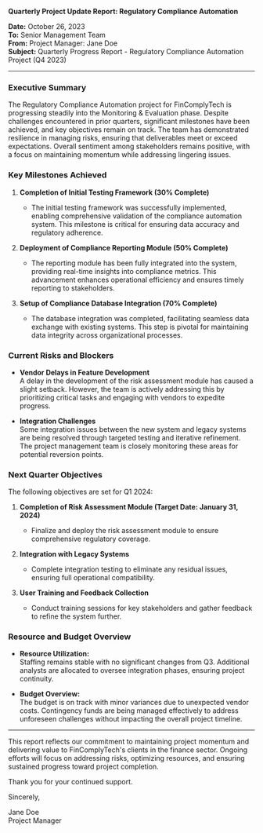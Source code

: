 

**Quarterly Project Update Report: Regulatory Compliance Automation**

**Date:** October 26, 2023  
**To:** Senior Management Team  
**From:** Project Manager: Jane Doe  
**Subject:** Quarterly Progress Report - Regulatory Compliance Automation Project (Q4 2023)

---

### Executive Summary

The Regulatory Compliance Automation project for FinComplyTech is progressing steadily into the Monitoring & Evaluation phase. Despite challenges encountered in prior quarters, significant milestones have been achieved, and key objectives remain on track. The team has demonstrated resilience in managing risks, ensuring that deliverables meet or exceed expectations. Overall sentiment among stakeholders remains positive, with a focus on maintaining momentum while addressing lingering issues.

### Key Milestones Achieved

1. **Completion of Initial Testing Framework (30% Complete)**  
   - The initial testing framework was successfully implemented, enabling comprehensive validation of the compliance automation system. This milestone is critical for ensuring data accuracy and regulatory adherence.

2. **Deployment of Compliance Reporting Module (50% Complete)**  
   - The reporting module has been fully integrated into the system, providing real-time insights into compliance metrics. This advancement enhances operational efficiency and ensures timely reporting to stakeholders.

3. **Setup of Compliance Database Integration (70% Complete)**  
   - The database integration was completed, facilitating seamless data exchange with existing systems. This step is pivotal for maintaining data integrity across organizational processes.

### Current Risks and Blockers

- **Vendor Delays in Feature Development**  
  A delay in the development of the risk assessment module has caused a slight setback. However, the team is actively addressing this by prioritizing critical tasks and engaging with vendors to expedite progress.

- **Integration Challenges**  
  Some integration issues between the new system and legacy systems are being resolved through targeted testing and iterative refinement. The project management team is closely monitoring these areas for potential reversion points.

### Next Quarter Objectives

The following objectives are set for Q1 2024:

1. **Completion of Risk Assessment Module (Target Date: January 31, 2024)**  
   - Finalize and deploy the risk assessment module to ensure comprehensive regulatory coverage.

2. **Integration with Legacy Systems**  
   - Complete integration testing to eliminate any residual issues, ensuring full operational compatibility.

3. **User Training and Feedback Collection**  
   - Conduct training sessions for key stakeholders and gather feedback to refine the system further.

### Resource and Budget Overview

- **Resource Utilization:**  
  Staffing remains stable with no significant changes from Q3. Additional analysts are allocated to oversee integration phases, ensuring project continuity.

- **Budget Overview:**  
  The budget is on track with minor variances due to unexpected vendor costs. Contingency funds are being managed effectively to address unforeseen challenges without impacting the overall project timeline.

---

This report reflects our commitment to maintaining project momentum and delivering value to FinComplyTech's clients in the finance sector. Ongoing efforts will focus on addressing risks, optimizing resources, and ensuring sustained progress toward project completion.

Thank you for your continued support.

Sincerely,

Jane Doe  
Project Manager